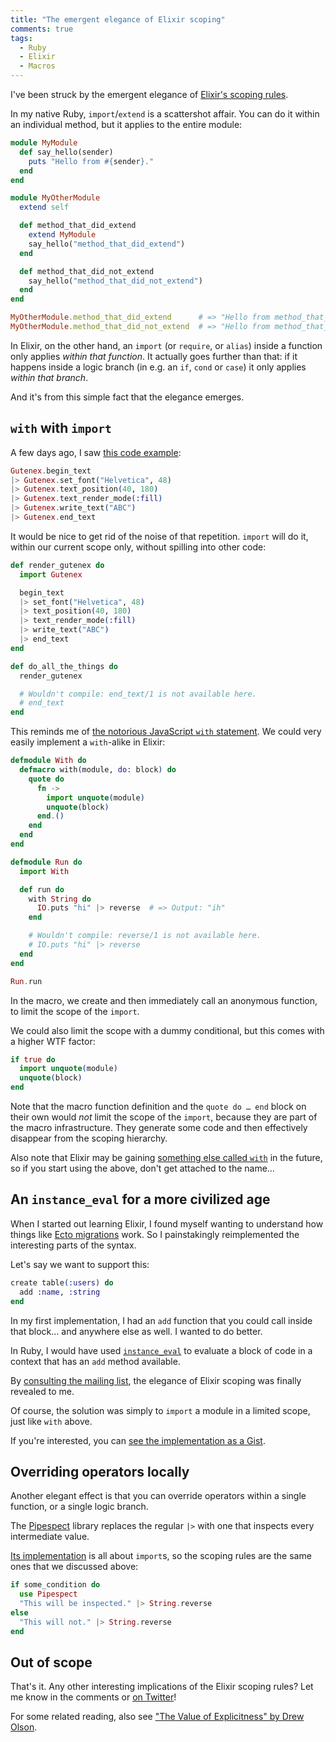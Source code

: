 ```yaml
---
title: "The emergent elegance of Elixir scoping"
comments: true
tags:
  - Ruby
  - Elixir
  - Macros
---
```


I've been struck by the emergent elegance of [Elixir's scoping rules](http://elixir-lang.readthedocs.org/en/latest/technical/scoping.html).

In my native Ruby, `import`/`extend` is a scattershot affair. You can do it within an individual method, but it applies to the entire module:

``` ruby
module MyModule
  def say_hello(sender)
    puts "Hello from #{sender}."
  end
end

module MyOtherModule
  extend self

  def method_that_did_extend
    extend MyModule
    say_hello("method_that_did_extend")
  end

  def method_that_did_not_extend
    say_hello("method_that_did_not_extend")
  end
end

MyOtherModule.method_that_did_extend      # => "Hello from method_that_did_extend."
MyOtherModule.method_that_did_not_extend  # => "Hello from method_that_did_not_extend."
```

In Elixir, on the other hand, an `import` (or `require`, or `alias`) inside a function only applies *within that function*. It actually goes further than that: if it happens inside a logic branch (in e.g. an `if`, `cond` or `case`) it only applies *within that branch*.

And it's from this simple fact that the elegance emerges.


## `with` with `import`

A few days ago, I saw [this code example](https://github.com/SenecaSystems/gutenex#usage):

``` elixir
Gutenex.begin_text
|> Gutenex.set_font("Helvetica", 48)
|> Gutenex.text_position(40, 180)
|> Gutenex.text_render_mode(:fill)
|> Gutenex.write_text("ABC")
|> Gutenex.end_text
```

It would be nice to get rid of the noise of that repetition. `import` will do it, within our current scope only, without spilling into other code:

``` elixir
def render_gutenex do
  import Gutenex

  begin_text
  |> set_font("Helvetica", 48)
  |> text_position(40, 180)
  |> text_render_mode(:fill)
  |> write_text("ABC")
  |> end_text
end

def do_all_the_things do
  render_gutenex

  # Wouldn't compile: end_text/1 is not available here.
  # end_text
end
```

This reminds me of [the notorious JavaScript `with` statement](https://developer.mozilla.org/en/docs/Web/JavaScript/Reference/Statements/with). We could very easily implement a `with`-alike in Elixir:

``` elixir
defmodule With do
  defmacro with(module, do: block) do
    quote do
      fn ->
        import unquote(module)
        unquote(block)
      end.()
    end
  end
end

defmodule Run do
  import With

  def run do
    with String do
      IO.puts "hi" |> reverse  # => Output: "ih"
    end

    # Wouldn't compile: reverse/1 is not available here.
    # IO.puts "hi" |> reverse
  end
end

Run.run
```

In the macro, we create and then immediately call an anonymous function, to limit the scope of the `import`.

We could also limit the scope with a dummy conditional, but this comes with a higher WTF factor:

``` elixir
if true do
  import unquote(module)
  unquote(block)
end
```

Note that the macro function definition and the `quote do … end` block on their own would *not* limit the scope of the `import`, because they are part of the macro infrastructure. They generate some code and then effectively disappear from the scoping hierarchy.

Also note that Elixir may be gaining [something else called `with`](https://github.com/elixir-lang/elixir/issues/3902) in the future, so if you start using the above, don't get attached to the name…


## An `instance_eval` for a more civilized age

When I started out learning Elixir, I found myself wanting to understand how things like [Ecto migrations](https://hexdocs.pm/ecto/Ecto.Migration.html) work. So I painstakingly reimplemented the interesting parts of the syntax.

Let's say we want to support this:

``` elixir
create table(:users) do
  add :name, :string
end
```

In my first implementation, I had an `add` function that you could call inside that block… and anywhere else as well. I wanted to do better.

In Ruby, I would have used [`instance_eval`](http://ruby-doc.org/core-2.2.0/BasicObject.html#method-i-instance_eval) to evaluate a block of code in a context that has an `add` method available.

By [consulting the mailing list](https://groups.google.com/d/msg/elixir-lang-talk/J5j0t_UYEnI/OmzIOD49ReYJ), the elegance of Elixir scoping was finally revealed to me.

Of course, the solution was simply to `import` a module in a limited scope, just like `with` above.

If you're interested, you can [see the implementation as a Gist](https://gist.github.com/henrik/25516815e6680e1c7a82).


## Overriding operators locally

Another elegant effect is that you can override operators within a single function, or a single logic branch.

The [Pipespect](https://github.com/alco/pipespect) library replaces the regular `|>` with one that inspects every intermediate value.

[Its implementation](https://github.com/alco/pipespect/blob/25b38113e254e0a13485d239f4575257aa830a97/lib/pipespect.ex) is all about `import`s, so the scoping rules are the same ones that we discussed above:

``` elixir
if some_condition do
  use Pipespect
  "This will be inspected." |> String.reverse
else
  "This will not." |> String.reverse
end
```


## Out of scope

That's it. Any other interesting implications of the Elixir scoping rules? Let me know in the comments or [on Twitter](https://twitter.com/henrik)!

For some related reading, also see ["The Value of Explicitness" by Drew Olson](http://blog.drewolson.org/the-value-of-explicitness/).
